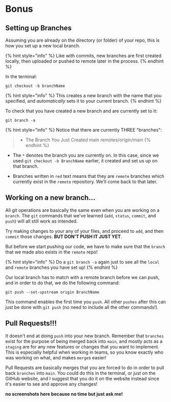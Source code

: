 # Bonus

## Setting up Branches
Assuming you are already on the directory (or folder) of your repo, this is how you set up a new local branch.

{% hint style="info" %}
   Like with commits, new branches are first created locally, then uploaded or pushed to remote later in the process.
{% endhint %}

In the terminal:
```
git checkout -b branchName
```
{% hint style="info" %}
   This creates a new branch with the name that you specified, and _automatically_ sets it to your current branch.
{% endhint %}

To check that you have created a new branch and are currently set to it:
```
git branch -a
```
{% hint style="info" %}
   Notice that there are currently THREE "branches":
   > * The Branch You Just Created
   > main
   > remotes/origin/main
{% endhint %}

- The `*` denotes the branch you are currently on. In this case, since we used `git checkout -b BranchName` earlier, it created and set us up on that branch.

- Branches written in `red` text means that they are `remote` branches which currently exist in the `remote` repository. We'll come back to that later.

## Working on a new branch...

All git operations are basically the same even when you are working on a `branch`. The `git` commands that we've learned (`add`, `status`, `commit`, and `push`) will all still work as intended.

Try making changes to your any of your files, and proceed to `add`, and then `commit` those changes. **BUT DON'T PUSH IT JUST YET**.

But before we start pushing our code, we have to make sure that the `branch` that we made also exists in the `remote` repo!

{% hint style="info" %}
   Do a `git branch -a` again just to see all the `local` and `remote` branches you have set up!
{% endhint %}

Our local branch has to match with a remote branch before we can push, and in order to do that, we do the following command:

```
git push --set-upstream origin BranchName
```

This command enables the first time you `push`. All other `pushes` after this can just be done with `git push` (no need to include all the other commands!).

## Pull Requests!!!

It doesn't end at doing `push` into your new branch. Remember that `branches` exist for the purpose of being merged back into `main`, and mostly acts as a `staging` are for any new features or changes that you want to implement. This is especially helpful when working in teams, so you know exactly who was working on what, and makes `merge`s easier!

Pull Requests are basically merges that you are forced to do in order to pull back `branches` into `main`. You could do this in the terminal, or just on the GitHub website, and I suggest that you do it on the website instead since it's easier to see and approve any changes!

**no screenshots here because no time but just ask me!**